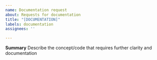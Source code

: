 ```yaml
---
name: Documentation request
about: Requests for documentation 
title: "[DOCUMENTATION]"
labels: documentation
assignees: ''

---
```


**Summary**
Describe the concept/code that requires further clarity and documentation 

